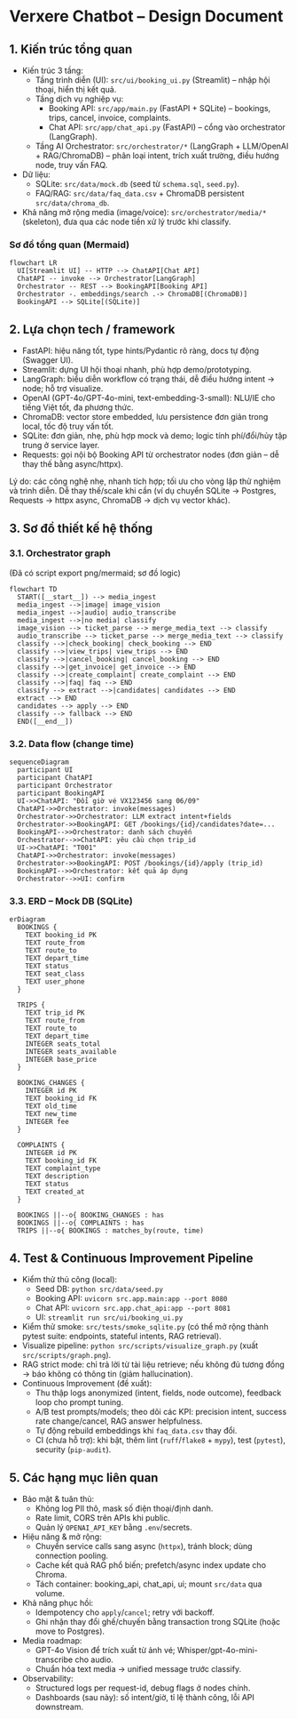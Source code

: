 # Verxere Chatbot – Design Document

## 1. Kiến trúc tổng quan
- Kiến trúc 3 tầng:
  - Tầng trình diễn (UI): `src/ui/booking_ui.py` (Streamlit) – nhập hội thoại, hiển thị kết quả.
  - Tầng dịch vụ nghiệp vụ:
    - Booking API: `src/app/main.py` (FastAPI + SQLite) – bookings, trips, cancel, invoice, complaints.
    - Chat API: `src/app/chat_api.py` (FastAPI) – cổng vào orchestrator (LangGraph).
  - Tầng AI Orchestrator: `src/orchestrator/*` (LangGraph + LLM/OpenAI + RAG/ChromaDB) – phân loại intent, trích xuất trường, điều hướng node, truy vấn FAQ.
- Dữ liệu:
  - SQLite: `src/data/mock.db` (seed từ `schema.sql`, `seed.py`).
  - FAQ/RAG: `src/data/faq_data.csv` + ChromaDB persistent `src/data/chroma_db`.
- Khả năng mở rộng media (image/voice): `src/orchestrator/media/*` (skeleton), đưa qua các node tiền xử lý trước khi classify.

### Sơ đồ tổng quan (Mermaid)
```mermaid
flowchart LR
  UI[Streamlit UI] -- HTTP --> ChatAPI[Chat API]
  ChatAPI -- invoke --> Orchestrator[LangGraph]
  Orchestrator -- REST --> BookingAPI[Booking API]
  Orchestrator -. embeddings/search .-> ChromaDB[(ChromaDB)]
  BookingAPI --> SQLite[(SQLite)]
```

## 2. Lựa chọn tech / framework
- FastAPI: hiệu năng tốt, type hints/Pydantic rõ ràng, docs tự động (Swagger UI).
- Streamlit: dựng UI hội thoại nhanh, phù hợp demo/prototyping.
- LangGraph: biểu diễn workflow có trạng thái, dễ điều hướng intent → node; hỗ trợ visualize.
- OpenAI (GPT-4o/GPT-4o-mini, text-embedding-3-small): NLU/IE cho tiếng Việt tốt, đa phương thức.
- ChromaDB: vector store embedded, lưu persistence đơn giản trong local, tốc độ truy vấn tốt.
- SQLite: đơn giản, nhẹ, phù hợp mock và demo; logic tính phí/đổi/hủy tập trung ở service layer.
- Requests: gọi nội bộ Booking API từ orchestrator nodes (đơn giản – dễ thay thế bằng async/httpx).

Lý do: các công nghệ nhẹ, nhanh tích hợp; tối ưu cho vòng lặp thử nghiệm và trình diễn. Dễ thay thế/scale khi cần (ví dụ chuyển SQLite → Postgres, Requests → httpx async, ChromaDB → dịch vụ vector khác).

## 3. Sơ đồ thiết kế hệ thống

### 3.1. Orchestrator graph
(Đã có script export png/mermaid; sơ đồ logic)
```mermaid
flowchart TD
  START([__start__]) --> media_ingest
  media_ingest -->|image| image_vision
  media_ingest -->|audio| audio_transcribe
  media_ingest -->|no media| classify
  image_vision --> ticket_parse --> merge_media_text --> classify
  audio_transcribe --> ticket_parse --> merge_media_text --> classify
  classify -->|check_booking| check_booking --> END
  classify -->|view_trips| view_trips --> END
  classify -->|cancel_booking| cancel_booking --> END
  classify -->|get_invoice| get_invoice --> END
  classify -->|create_complaint| create_complaint --> END
  classify -->|faq| faq --> END
  classify --> extract -->|candidates| candidates --> END
  extract --> END
  candidates --> apply --> END
  classify --> fallback --> END
  END([__end__])
```

### 3.2. Data flow (change time)
```mermaid
sequenceDiagram
  participant UI
  participant ChatAPI
  participant Orchestrator
  participant BookingAPI
  UI->>ChatAPI: "Đổi giờ vé VX123456 sang 06/09"
  ChatAPI->>Orchestrator: invoke(messages)
  Orchestrator->>Orchestrator: LLM extract intent+fields
  Orchestrator->>BookingAPI: GET /bookings/{id}/candidates?date=...
  BookingAPI-->>Orchestrator: danh sách chuyến
  Orchestrator-->>ChatAPI: yêu cầu chọn trip_id
  UI->>ChatAPI: "T001"
  ChatAPI->>Orchestrator: invoke(messages)
  Orchestrator->>BookingAPI: POST /bookings/{id}/apply (trip_id)
  BookingAPI-->>Orchestrator: kết quả áp dụng
  Orchestrator-->>UI: confirm
```

### 3.3. ERD – Mock DB (SQLite)
```mermaid
erDiagram
  BOOKINGS {
    TEXT booking_id PK
    TEXT route_from
    TEXT route_to
    TEXT depart_time
    TEXT status
    TEXT seat_class
    TEXT user_phone
  }

  TRIPS {
    TEXT trip_id PK
    TEXT route_from
    TEXT route_to
    TEXT depart_time
    INTEGER seats_total
    INTEGER seats_available
    INTEGER base_price
  }

  BOOKING_CHANGES {
    INTEGER id PK
    TEXT booking_id FK
    TEXT old_time
    TEXT new_time
    INTEGER fee
  }

  COMPLAINTS {
    INTEGER id PK
    TEXT booking_id FK
    TEXT complaint_type
    TEXT description
    TEXT status
    TEXT created_at
  }

  BOOKINGS ||--o{ BOOKING_CHANGES : has
  BOOKINGS ||--o{ COMPLAINTS : has
  TRIPS ||--o{ BOOKINGS : matches_by(route, time)
```

## 4. Test & Continuous Improvement Pipeline
- Kiểm thử thủ công (local):
  - Seed DB: `python src/data/seed.py`
  - Booking API: `uvicorn src.app.main:app --port 8080`
  - Chat API: `uvicorn src.app.chat_api:app --port 8081`
  - UI: `streamlit run src/ui/booking_ui.py`
- Kiểm thử smoke: `src/tests/smoke_sqlite.py` (có thể mở rộng thành pytest suite: endpoints, stateful intents, RAG retrieval).
- Visualize pipeline: `python src/scripts/visualize_graph.py` (xuất `src/scripts/graph.png`).
- RAG strict mode: chỉ trả lời từ tài liệu retrieve; nếu không đủ tương đồng → báo không có thông tin (giảm hallucination).
- Continuous Improvement (đề xuất):
  - Thu thập logs anonymized (intent, fields, node outcome), feedback loop cho prompt tuning.
  - A/B test prompts/models; theo dõi các KPI: precision intent, success rate change/cancel, RAG answer helpfulness.
  - Tự động rebuild embeddings khi `faq_data.csv` thay đổi.
  - CI (chưa hỗ trợ): khi bật, thêm lint (`ruff`/`flake8` + `mypy`), test (`pytest`), security (`pip-audit`).

## 5. Các hạng mục liên quan
- Bảo mật & tuân thủ:
  - Không log PII thô, mask số điện thoại/định danh.
  - Rate limit, CORS trên APIs khi public.
  - Quản lý `OPENAI_API_KEY` bằng `.env`/secrets.
- Hiệu năng & mở rộng:
  - Chuyển service calls sang async (`httpx`), tránh block; dùng connection pooling.
  - Cache kết quả RAG phổ biến; prefetch/async index update cho Chroma.
  - Tách container: booking_api, chat_api, ui; mount `src/data` qua volume.
- Khả năng phục hồi:
  - Idempotency cho `apply`/`cancel`; retry với backoff.
  - Ghi nhận thay đổi ghế/chuyến bằng transaction trong SQLite (hoặc move to Postgres).
- Media roadmap:
  - GPT-4o Vision để trích xuất từ ảnh vé; Whisper/gpt-4o-mini-transcribe cho audio.
  - Chuẩn hóa text media → unified message trước classify.
- Observability:
  - Structured logs per request-id, debug flags ở nodes chính.
  - Dashboards (sau này): số intent/giờ, tỉ lệ thành công, lỗi API downstream.
